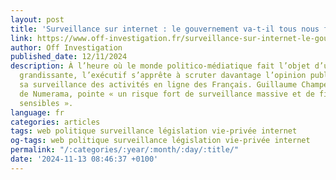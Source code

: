 ```yaml
---
layout: post
title: 'Surveillance sur internet : le gouvernement va-t-il tous nous ficher ?'
link: https://www.off-investigation.fr/surveillance-sur-internet-le-gouvernement-va-t-il-tous-nous-ficher
author: Off Investigation
published_date: 12/11/2024
description: À l’heure où le monde politico-médiatique fait l’objet d’une défiance
  grandissante, l’exécutif s’apprête à scruter davantage l’opinion publique en renforçant
  sa surveillance des activités en ligne des Français. Guillaume Champeau, fondateur
  de Numerama, pointe « un risque fort de surveillance massive et de fichage de données
  sensibles ».
language: fr
categories: articles
tags: web politique surveillance législation vie-privée internet
og-tags: web politique surveillance législation vie-privée internet
permalink: "/:categories/:year/:month/:day/:title/"
date: '2024-11-13 08:46:37 +0100'
---
```


